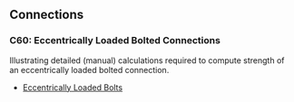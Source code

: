 ## Connections

### C60: Eccentrically Loaded Bolted Connections

Illustrating detailed (manual) calculations required to compute
strength of an eccentrically loaded bolted connection.

- [Eccentrically Loaded Bolts](bolt-6.pdf)

